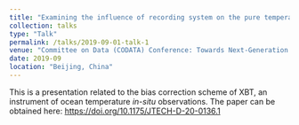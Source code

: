 ```yaml
---
title: "Examining the influence of recording system on the pure temperature bias in XBT data"
collection: talks
type: "Talk"
permalink: /talks/2019-09-01-talk-1
venue: "Committee on Data (CODATA) Conference: Towards Next-Generation Data-driven Science"
date: 2019-09
location: "Beijing, China"
---
```


This is a presentation related to the bias correction scheme of XBT, an instrument of ocean temperature *in-situ* observations. The paper can be obtained here: https://doi.org/10.1175/JTECH-D-20-0136.1


